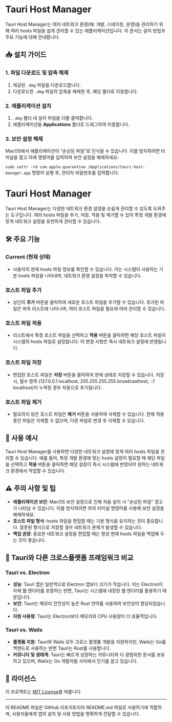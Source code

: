 # Tauri Host Manager

Tauri Host Manager는 여러 네트워크 환경(예: 개발, 스테이징, 운영)을 관리하기 위해 여러 hosts 파일을 쉽게 관리할 수 있는 애플리케이션입니다. 이 문서는 설치 방법과 주요 기능에 대해 안내합니다.

## 📥 설치 가이드

### 1. 파일 다운로드 및 압축 해제

1. 제공된 `.dmg` 파일을 다운로드합니다.
2. 다운로드한 `.dmg` 파일의 압축을 해제한 후, 해당 폴더로 이동합니다.

### 2. 애플리케이션 설치

1. `.dmg` 폴더 내 설치 파일을 더블 클릭합니다.
2. 애플리케이션을 **Applications** 폴더로 드래그하여 이동합니다.

### 3. 보안 설정 해제

MacOS에서 애플리케이션이 “손상된 파일”로 인식될 수 있습니다. 이를 방지하려면 터미널을 열고 아래 명령어를 입력하여 보안 설정을 해제하세요:

`sudo xattr -rd com.apple.quarantine /Applications/tauri-host-manager.app`
명령어 실행 후, 관리자 비밀번호를 입력합니다.

# Tauri Host Manager

Tauri Host Manager는 다양한 네트워크 환경 설정을 손쉽게 관리할 수 있도록 도와주는 도구입니다. 여러 hosts 파일을 추가, 저장, 적용 및 제거할 수 있어 특정 개발 환경에 맞게 네트워크 설정을 유연하게 관리할 수 있습니다.

## 🛠 주요 기능

### Current (현재 상태)

- 사용자의 현재 hosts 파일 정보를 확인할 수 있습니다. 이는 시스템이 사용하는 기본 hosts 파일을 나타내며, 네트워크 환경 설정을 파악할 수 있습니다.

### 호스트 파일 추가

- 상단의 **추가** 버튼을 클릭하여 새로운 호스트 파일을 추가할 수 있습니다. 추가된 파일은 좌측 리스트에 나타나며, 여러 호스트 파일을 필요에 따라 관리할 수 있습니다.

### 호스트 파일 적용

- 리스트에서 특정 호스트 파일을 선택하고 **적용** 버튼을 클릭하면 해당 호스트 파일이 시스템의 hosts 파일로 설정됩니다. 이 변경 사항은 즉시 네트워크 설정에 반영됩니다.

### 호스트 파일 저장

- 편집한 호스트 파일은 **저장** 버튼을 클릭하여 현재 상태로 저장할 수 있습니다. 저장 시, 필수 항목 (127.0.0.1 localhost, 255.255.255.255 broadcasthost, ::1 localhost)이 누락된 경우 자동으로 추가됩니다.

### 호스트 파일 제거

- 필요하지 않은 호스트 파일은 **제거** 버튼을 사용하여 삭제할 수 있습니다. 현재 적용 중인 파일은 삭제할 수 없으며, 다른 파일로 변경 후 삭제할 수 있습니다.

## 📝 사용 예시

Tauri Host Manager를 사용하면 다양한 네트워크 설정에 맞게 여러 hosts 파일을 관리할 수 있습니다. 예를 들어, 특정 개발 환경에 맞는 hosts 설정이 필요할 때 해당 파일을 선택하고 **적용** 버튼을 클릭하면 해당 설정이 즉시 시스템에 반영되어 원하는 네트워크 환경에서 작업할 수 있습니다.

## ⚠️ 주의 사항 및 팁

- **애플리케이션 보안**: MacOS 보안 설정으로 인해 처음 설치 시 “손상된 파일” 경고가 나타날 수 있습니다. 이를 방지하려면 위의 터미널 명령어를 사용해 보안 설정을 해제하세요.
- **호스트 파일 형식**: hosts 파일을 편집할 때는 기본 형식을 유지하는 것이 중요합니다. 잘못된 형식으로 저장할 경우 네트워크 문제가 발생할 수 있습니다.
- **백업 권장**: 중요한 네트워크 설정을 편집할 때는 항상 현재 hosts 파일을 백업해 두는 것이 좋습니다.

## 🔄 Tauri와 다른 크로스플랫폼 프레임워크 비교

### Tauri vs. Electron

- **성능**: Tauri 앱은 일반적으로 Electron 앱보다 크기가 작습니다. 이는 Electron이 자체 웹 렌더러를 포함하는 반면, Tauri는 시스템에 내장된 웹 렌더러를 활용하기 때문입니다.
- **보안**: Tauri는 메모리 안전성이 높은 Rust 언어를 사용하여 보안성이 향상되었습니다.
- **자원 사용량**: Tauri는 Electron보다 메모리와 CPU 사용량이 더 효율적입니다.

### Tauri vs. Wails

- **플랫폼 지원**: Tauri와 Wails 모두 크로스 플랫폼 개발을 지원하지만, Wails는 Go를 백엔드로 사용하는 반면 Tauri는 Rust를 사용합니다.
- **커뮤니티 및 생태계**: Tauri는 빠르게 성장하는 커뮤니티와 더 광범위한 문서를 보유하고 있으며, Wails는 Go 개발자들 사이에서 인기를 끌고 있습니다.

## 📜 라이선스

이 프로젝트는 [MIT License](./LICENSE)를 따릅니다.

---

이 README 파일은 GitHub 리포지토리의 README.md 파일로 사용하기에 적합하며, 사용자들에게 앱의 설치 및 사용 방법을 명확하게 전달할 수 있습니다.
